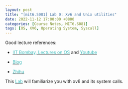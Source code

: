 ```yaml
---
layout: post
title: "[mit6.S081] Lab 0: Xv6 and Unix utilities"
date: 2022-11-12 17:00:00 +0800
categories: [Course Notes, MIT6.S081]
tags: [OS, XV6, Operating System, Syscall]
---
```


Good lecture references:
- [<span style="color:#3ababa">IIT Bombay, Lectures on OS</span>](https://www.cse.iitb.ac.in/~mythili/os/) and [<span style="color:#3ababa">Youtube</span>](https://www.youtube.com/watch?v=aCJ3YgoolHQ&list=PLDW872573QAb4bj0URobvQTD41IV6gRkx)

- [<span style="color:#3ababa">Blog</span>](https://blog.miigon.net/categories/mit6-s081/)

- [<span style="color:#3ababa">Zhihu</span>](https://www.zhihu.com/column/c_1502374640542023680)

This [<span style="color:#3ababa">Lab</span>](https://pdos.csail.mit.edu/6.S081/2020/labs/util.html) will familiarize you with xv6 and its system calls. 
